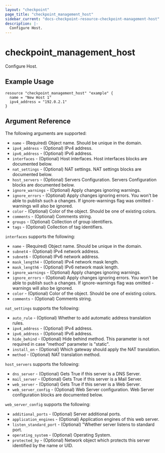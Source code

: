 ```yaml
---
layout: "checkpoint"
page_title: "checkpoint_management_host"
sidebar_current: "docs-checkpoint-resource-checkpoint-management-host"
description: |-
  Configure Host.
---
```


# checkpoint_management_host

Configure Host.

## Example Usage


```hcl
resource "checkpoint_management_host" "example" {
  name = "New Host 1"
  ipv4_address = "192.0.2.1"
}

```

## Argument Reference

The following arguments are supported:

* `name` - (Required) Object name. Should be unique in the domain.
* `ipv4_address` - (Optional) IPv4 address.
* `ipv6_address` - (Optional) IPv6 address.
* `interfaces` - (Optional) Host interfaces. Host interfaces blocks are documented below.
* `nat_settings` - (Optional) NAT settings. NAT settings blocks are documented below.
* `host_servers` - (Optional) Servers Configuration. Servers Configuration blocks are documented below.
* `ignore_warnings` - (Optional) Apply changes ignoring warnings.
* `ignore_errors` - (Optional) Apply changes ignoring errors. You won't be able to publish such a changes. If ignore-warnings flag was omitted - warnings will also be ignored.
* `color` - (Optional) Color of the object. Should be one of existing colors.
* `comments` - (Optional) Comments string.
* `groups` - (Optional) Collection of group identifiers.
* `tags` - (Optional) Collection of tag identifiers.


`interfaces` supports the following:
* `name` - (Required) Object name. Should be unique in the domain.
* `subnet4` - (Optional) IPv4 network address.
* `subnet6` - (Optional) IPv6 network address.
* `mask_length4` - (Optional) IPv4 network mask length.
* `mask_length6` - (Optional) IPv6 network mask length.
* `ignore_warnings` - (Optional) Apply changes ignoring warnings.
* `ignore_errors` - (Optional) Apply changes ignoring errors. You won't be able to publish such a changes. If ignore-warnings flag was omitted - warnings will also be ignored.
* `color` - (Optional) Color of the object. Should be one of existing colors.
* `comments` - (Optional) Comments string.

`nat_settings` supports the following:
* `auto_rule` - (Optional) Whether to add automatic address translation rules.
* `ipv4_address` - (Optional) IPv4 address.
* `ipv6_address` - (Optional) IPv6 address.
* `hide_behind` - (Optional) Hide behind method. This parameter is not required in case \"method\" parameter is \"static\".
* `install_on` - (Optional) Which gateway should apply the NAT translation.
* `method` - (Optional) NAT translation method.

`host_servers` supports the following:
* `dns_server` - (Optional) Gets True if this server is a DNS Server.
* `mail_server` - (Optional) Gets True if this server is a Mail Server.
* `web_server` - (Optional) Gets True if this server is a Web Server.
* `web_server_config` - (Optional) Web Server configuration. Web Server configuration blocks are documented below.

`web_server_config` supports the following:
* `additional_ports` - (Optional) Server additional ports.
* `application_engines` - (Optional) Application engines of this web server.
* `listen_standard_port` - (Optional) "Whether server listens to standard port.
* `operating_system` - (Optional) Operating System.
* `protected_by` - (Optional) Network object which protects this server identified by the name or UID.
